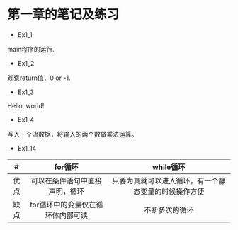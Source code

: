 # 第一章的笔记及练习
* Ex1_1

main程序的运行.

* Ex1_2

观察return值，0 or -1.

* Ex1_3

Hello, world!

* Ex1_4

写入一个流数据，将输入的两个数做乘法运算。

* Ex1_14

| # | for循环| while循环 | 
| :------: | :------: | :------:| 
| 优点 | 可以在条件语句中直接声明，循环 | 只要为真就可以进入循环，有一个静态变量的时候操作方便|
| 缺点 | for循环中的变量仅在循环体内部可读 | 不断多次的循环 |

